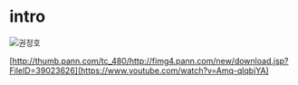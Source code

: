 # intro

![권정호](http://thumb.pann.com/tc_480/http://fimg4.pann.com/new/download.jsp?FileID=39023626)

[http://thumb.pann.com/tc_480/http://fimg4.pann.com/new/download.jsp?FileID=39023626](https://www.youtube.com/watch?v=Amq-qlqbjYA)
